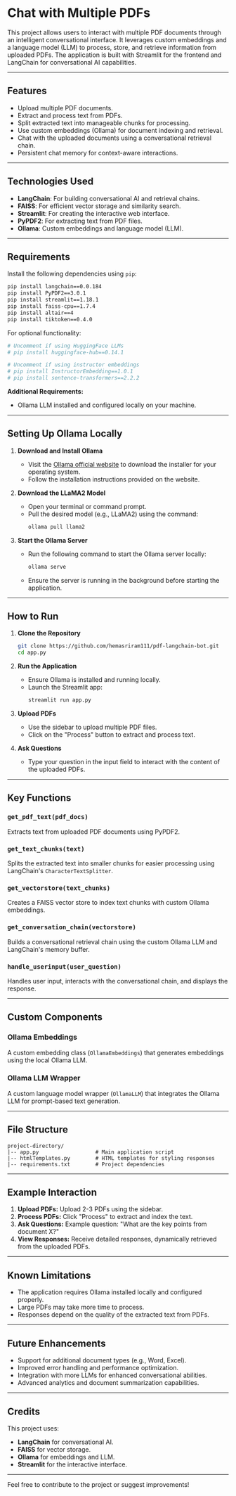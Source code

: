 # Chat with Multiple PDFs

This project allows users to interact with multiple PDF documents through an intelligent conversational interface. It leverages custom embeddings and a language model (LLM) to process, store, and retrieve information from uploaded PDFs. The application is built with Streamlit for the frontend and LangChain for conversational AI capabilities.

---

## Features
- Upload multiple PDF documents.
- Extract and process text from PDFs.
- Split extracted text into manageable chunks for processing.
- Use custom embeddings (Ollama) for document indexing and retrieval.
- Chat with the uploaded documents using a conversational retrieval chain.
- Persistent chat memory for context-aware interactions.

---

## Technologies Used
- **LangChain**: For building conversational AI and retrieval chains.
- **FAISS**: For efficient vector storage and similarity search.
- **Streamlit**: For creating the interactive web interface.
- **PyPDF2**: For extracting text from PDF files.
- **Ollama**: Custom embeddings and language model (LLM).

---

## Requirements
Install the following dependencies using `pip`:

```bash
pip install langchain==0.0.184
pip install PyPDF2==3.0.1
pip install streamlit==1.18.1
pip install faiss-cpu==1.7.4
pip install altair==4
pip install tiktoken==0.4.0
```

For optional functionality:

```bash
# Uncomment if using HuggingFace LLMs
# pip install huggingface-hub==0.14.1

# Uncomment if using instructor embeddings
# pip install InstructorEmbedding==1.0.1
# pip install sentence-transformers==2.2.2
```

**Additional Requirements:**
- Ollama LLM installed and configured locally on your machine.

---

## Setting Up Ollama Locally

1. **Download and Install Ollama**
   - Visit the [Ollama official website](https://ollama.ai) to download the installer for your operating system.
   - Follow the installation instructions provided on the website.

2. **Download the LLaMA2 Model**
   - Open your terminal or command prompt.
   - Pull the desired model (e.g., LLaMA2) using the command:
     ```bash
     ollama pull llama2
     ```

3. **Start the Ollama Server**
   - Run the following command to start the Ollama server locally:
     ```bash
     ollama serve
     ```
   - Ensure the server is running in the background before starting the application.

---

## How to Run

1. **Clone the Repository**
   ```bash
   git clone https://github.com/hemasriram111/pdf-langchain-bot.git
   cd app.py
   ```

2. **Run the Application**
   - Ensure Ollama is installed and running locally.
   - Launch the Streamlit app:
     ```bash
     streamlit run app.py
     ```

3. **Upload PDFs**
   - Use the sidebar to upload multiple PDF files.
   - Click on the "Process" button to extract and process text.

4. **Ask Questions**
   - Type your question in the input field to interact with the content of the uploaded PDFs.

---

## Key Functions

### `get_pdf_text(pdf_docs)`
Extracts text from uploaded PDF documents using PyPDF2.

### `get_text_chunks(text)`
Splits the extracted text into smaller chunks for easier processing using LangChain's `CharacterTextSplitter`.

### `get_vectorstore(text_chunks)`
Creates a FAISS vector store to index text chunks with custom Ollama embeddings.

### `get_conversation_chain(vectorstore)`
Builds a conversational retrieval chain using the custom Ollama LLM and LangChain's memory buffer.

### `handle_userinput(user_question)`
Handles user input, interacts with the conversational chain, and displays the response.

---

## Custom Components

### Ollama Embeddings
A custom embedding class (`OllamaEmbeddings`) that generates embeddings using the local Ollama LLM.

### Ollama LLM Wrapper
A custom language model wrapper (`OllamaLLM`) that integrates the Ollama LLM for prompt-based text generation.

---

## File Structure
```
project-directory/
|-- app.py                  # Main application script
|-- htmlTemplates.py        # HTML templates for styling responses
|-- requirements.txt        # Project dependencies
```

---

## Example Interaction
1. **Upload PDFs:** Upload 2-3 PDFs using the sidebar.
2. **Process PDFs:** Click "Process" to extract and index the text.
3. **Ask Questions:** Example question: "What are the key points from document X?"
4. **View Responses:** Receive detailed responses, dynamically retrieved from the uploaded PDFs.

---

## Known Limitations
- The application requires Ollama installed locally and configured properly.
- Large PDFs may take more time to process.
- Responses depend on the quality of the extracted text from PDFs.

---

## Future Enhancements
- Support for additional document types (e.g., Word, Excel).
- Improved error handling and performance optimization.
- Integration with more LLMs for enhanced conversational abilities.
- Advanced analytics and document summarization capabilities.

---

## Credits
This project uses:
- **LangChain** for conversational AI.
- **FAISS** for vector storage.
- **Ollama** for embeddings and LLM.
- **Streamlit** for the interactive interface.

---

Feel free to contribute to the project or suggest improvements!

